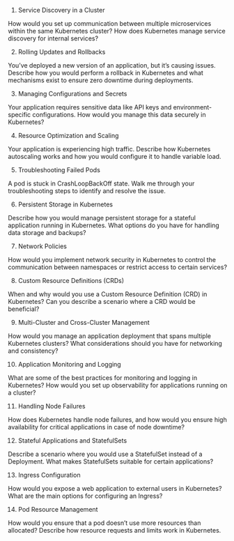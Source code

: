 1. Service Discovery in a Cluster

How would you set up communication between multiple microservices within the same Kubernetes cluster? How does Kubernetes manage service discovery for internal services?



2. Rolling Updates and Rollbacks

You’ve deployed a new version of an application, but it’s causing issues. Describe how you would perform a rollback in Kubernetes and what mechanisms exist to ensure zero downtime during deployments.



3. Managing Configurations and Secrets

Your application requires sensitive data like API keys and environment-specific configurations. How would you manage this data securely in Kubernetes?



4. Resource Optimization and Scaling

Your application is experiencing high traffic. Describe how Kubernetes autoscaling works and how you would configure it to handle variable load.



5. Troubleshooting Failed Pods

A pod is stuck in CrashLoopBackOff state. Walk me through your troubleshooting steps to identify and resolve the issue.



6. Persistent Storage in Kubernetes

Describe how you would manage persistent storage for a stateful application running in Kubernetes. What options do you have for handling data storage and backups?



7. Network Policies

How would you implement network security in Kubernetes to control the communication between namespaces or restrict access to certain services?



8. Custom Resource Definitions (CRDs)

When and why would you use a Custom Resource Definition (CRD) in Kubernetes? Can you describe a scenario where a CRD would be beneficial?



9. Multi-Cluster and Cross-Cluster Management

How would you manage an application deployment that spans multiple Kubernetes clusters? What considerations should you have for networking and consistency?



10. Application Monitoring and Logging

What are some of the best practices for monitoring and logging in Kubernetes? How would you set up observability for applications running on a cluster?


11. Handling Node Failures

How does Kubernetes handle node failures, and how would you ensure high availability for critical applications in case of node downtime?


12. Stateful Applications and StatefulSets

Describe a scenario where you would use a StatefulSet instead of a Deployment. What makes StatefulSets suitable for certain applications?


13. Ingress Configuration

How would you expose a web application to external users in Kubernetes? What are the main options for configuring an Ingress?


14. Pod Resource Management

How would you ensure that a pod doesn’t use more resources than allocated? Describe how resource requests and limits work in Kubernetes.
